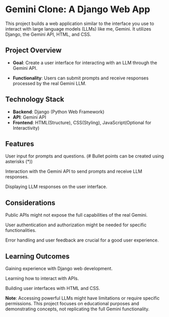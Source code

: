 # Gemini Clone: A Django Web App

This project builds a web application similar to the interface you use to interact with large language models (LLMs) like me, Gemini. It utilizes Django, the Gemini API, HTML, and CSS.

## Project Overview

* **Goal**: Create a user interface for interacting with an LLM through the Gemini API.

* **Functionality**: Users can submit prompts and receive responses processed by the real Gemini LLM.

## **Technology Stack**

* **Backend**: Django (Python Web Framework)
* **API**: Gemini API
* **Frontend**: HTML(Structure), CSS(Styling), JavaScript(Optional for Interactivity)

## **Features**

User input for prompts and questions. (# Bullet points can be created using asterisks (*))

Interaction with the Gemini API to send prompts and receive LLM responses.

Displaying LLM responses on the user interface.

## **Considerations**

Public APIs might not expose the full capabilities of the real Gemini.

User authentication and authorization might be needed for specific functionalities.

Error handling and user feedback are crucial for a good user experience.

## **Learning Outcomes**
Gaining experience with Django web development.

Learning how to interact with APIs.

Building user interfaces with HTML and CSS.


**Note**: Accessing powerful LLMs might have limitations or require specific permissions. This project focuses on educational purposes and demonstrating concepts, not replicating the full Gemini functionality.

